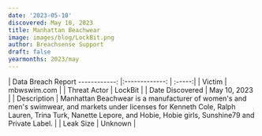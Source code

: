 ```yaml
---
date: '2023-05-10'
discovered: May 10, 2023
title: Manhattan Beachwear
image: images/blog/LockBit.png
author: Breachsense Support
draft: false
yearmonths: 2023/may
---
```



| Data Breach Report
------------:     |:-------------:    | :-----:|
| Victim      | mbwswim.com      | 
| Threat Actor      | LockBit      | 
| Date Discovered      | May 10, 2023      | 
| Description      | Manhattan Beachwear is a manufacturer of women's and men's swimwear, and markets under licenses for Kenneth Cole, Ralph Lauren, Trina Turk, Nanette Lepore, and Hobie, Hobie girls, Sunshine79 and Private Label.      | 
| Leak Size      | Unknown      | 

